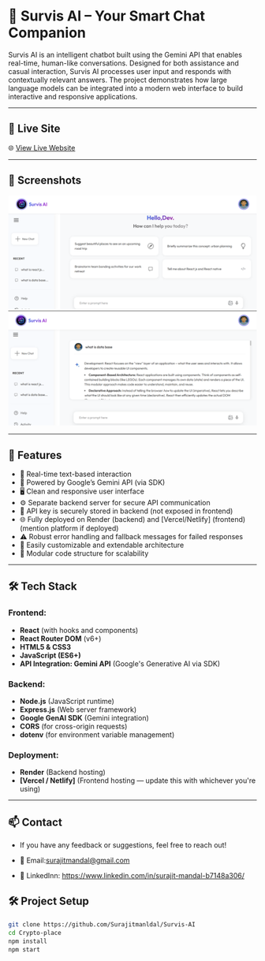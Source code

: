 # 🤖 Survis AI – Your Smart Chat Companion

Survis AI is an intelligent chatbot built using the Gemini API that enables real-time, human-like conversations. Designed for both assistance and casual interaction, Survis AI processes user input and responds with contextually relevant answers. The project demonstrates how large language models can be integrated into a modern web interface to build interactive and responsive applications.


---


## 🔗 Live Site

🌐 [View Live Website](https://survisai.netlify.app/)


---

## 📸 Screenshots

![Home](public/screenshots/home.png)  
![Response](public/screenshots/response.png)

---

## 🌟 Features
- 💬 Real-time text-based interaction
- 🔗 Powered by Google’s Gemini API (via SDK)
- 🖥️ Clean and responsive user interface
- ⚙️ Separate backend server for secure API communication
- 🔐 API key is securely stored in backend (not exposed in frontend)
- 🌐 Fully deployed on Render (backend) and [Vercel/Netlify] (frontend) (mention platform if deployed)
- ⚠️ Robust error handling and fallback messages for failed responses
- 🔧 Easily customizable and extendable architecture
- 🧩 Modular code structure for scalability


---

## 🛠️ Tech Stack

### Frontend:
- **React** (with hooks and components)
- **React Router DOM** (v6+)
- **HTML5 & CSS3**
- **JavaScript (ES6+)**
- **API Integration: Gemini API** (Google's Generative AI via SDK)

### Backend:
- **Node.js** (JavaScript runtime)
- **Express.js** (Web server framework)
- **Google GenAI SDK** (Gemini integration)
- **CORS** (for cross-origin requests)
- **dotenv** (for environment variable management)

### Deployment:
- **Render** (Backend hosting)
- **[Vercel / Netlify]** (Frontend hosting — update this with whichever you're using)


---


## 📫 Contact
- If you have any feedback or suggestions, feel free to reach out!

- 📧 Email:surajitmandal@gmail.com

- 💼 LinkedInn: https://www.linkedin.com/in/surajit-mandal-b7148a306/

## 🛠️ Project Setup

```bash
git clone https://github.com/Surajitmanldal/Survis-AI
cd Crypto-place
npm install
npm start